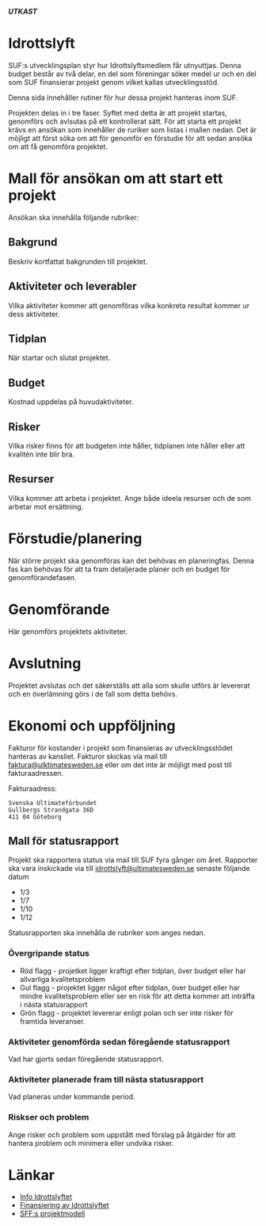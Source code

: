 ***UTKAST***

# Idrottslyft

SUF:s utvecklingsplan styr hur Idrottslyftsmedlem får utnyuttjas. Denna budget består av två delar, en del som föreningar söker 
medel ur och en del som SUF finansierar projekt genom vilket kallas utvecklingsstöd. 

Denna sida innehåller rutiner för hur dessa projekt hanteras inom SUF.

Projekten delas in i tre faser. Syftet med detta är att projekt startas, genomförs och avlsutas på ett kontrollerat sätt.
För att starta ett projekt krävs en ansökan som innehåller de ruriker som listas i mallen nedan. Det är möjligt att 
först söka om att för genomför en förstudie för att sedan ansöka om att få genomföra projektet.

# Mall för ansökan om att start ett projekt

Ansökan ska innehålla följande rubriker:

## Bakgrund

Beskriv kortfattat bakgrunden till projektet.

## Aktiviteter och leverabler

Vilka aktiviteter kommer att genomföras vilka konkreta resultat kommer ur dess aktiviteter.

## Tidplan

När startar och slutat projektet.

## Budget

Kostnad uppdelas på huvudaktiviteter.

## Risker

Vilka risker finns för att budgeten inte håller, tidplanen inte håller eller att kvalitén inte blir bra.

## Resurser

Vilka kommer att arbeta i projektet. Ange både ideela resurser och de som arbetar mot ersättning.


# Förstudie/planering

När större projekt ska genomföras kan det behövas en planeringfas. Denna fas kan behövas för att ta fram detaljerade planer
och en budget för genomförandefasen.


# Genomförande

Här genomförs projektets aktiviteter.


# Avslutning

Projektet avslutas och det säkerställs att alla som skulle utförs är levererat och en överlämning görs i de fall som detta behövs.


# Ekonomi och uppföljning

Fakturor för kostander i projekt som finansieras av utvecklingsstödet hanteras av kansliet. Fakturor skickas via mail till 
faktura@ulktimatesweden.se eller om det inte är möjligt med post till fakturaadressen.


Fakturaadress:

```
Svenska Ultimateförbundet
Gullbergs Strandgata 36D
411 04 Göteborg
```

## Mall för statusrapport

Projekt ska rapportera status via mail till SUF fyra gånger om året. Rapporter ska vara inskickade via till idrottslyft@ultimatesweden.se 
senaste följande datum

* 1/3
* 1/7
* 1/10
* 1/12

Statusrapporten ska innehålla de rubriker som anges nedan.


### Övergripande status

* Röd flagg - projetket ligger kraftigt efter tidplan, över budget eller har allvarliga kvalitetsproblem 
* Gul flagg - projektet ligger något efter tidplan, över budget eller har mindre kvalitetsproblem eller ser en risk för att detta kommer att inträffa i nästa statusrapport
* Grön flagg - projektet levererar enligt polan och ser inte risker för framtida leveranser.


### Aktiviteter genomförda sedan föregående statusrapport

Vad har gjorts sedan föregående statusrapport.


### Aktiviteter planerade fram till nästa statusrapport

Vad planeras under kommande period.


### Riskser och problem

Ange risker och problem som uppstått med förslag på åtgärder för att hantera problem och minimera eller undvika risker.


# Länkar

* [Info Idrottslyftet](https://www.rf.se/Barn-ochungdomsidrott/Idrottslyftet/)
* [Finansiering av Idrottslyftet](http://www.svenskidrott.se/ekonomisktstod/sf-stodinkl.stimulansstod)
* [SFF:s projektmodell](https://github.com/frisbeesportsverige/styrelse/blob/master/projektmodell.md)
